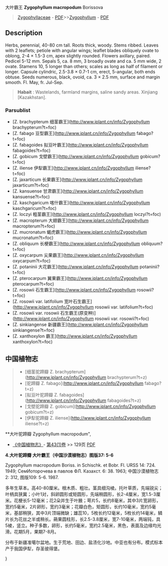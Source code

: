 大叶霸王 **Zygophyllum macropodum** Borissova

> [Zygophyllaceae](http://www.iplant.cn/info/Zygophyllaceae?t=foc) - [PDF](http://www.iplant.cn/foc/pdf/Zygophyllaceae.pdf)>>[Zygophyllum](http://www.iplant.cn/info/Zygophyllum?t=foc) - [PDF](http://www.iplant.cn/foc/pdf/Zygophyllum.pdf)

## Description

Herbs, perennial, 40-80 cm tall. Roots thick, woody. Stems ribbed. Leaves with 2 leaflets; petiole with angular wings; leaflet blades obliquely ovate to oblong, 2-4 × 1.5-3 cm, apex slightly rounded. Flowers axillary, paired. Pedicel 5-12 mm. Sepals 5, ca. 8 mm, 3 broadly ovate and ca. 5 mm wide, 2 ovate. Stamens 10, 5 longer than others; scales as long as half of filament or longer. Capsule cylindric, 2.5-3.8 × 0.7-1 cm, erect, 5-angular, both ends obtuse. Seeds numerous, black, ovoid, ca. 3 × 2.5 mm, surface and margin smooth. Fl. May, fr. Jul-Sep.

> **Habait** : 
> Wastelands, farmland margins, saline sandy areas. Xinjiang [Kazakhstan].


### Parsublist

* [Z.  brachypterum  细茎霸王](http://www.iplant.cn/info/Zygophyllum brachypterum?t=foc)
* [Z.  fabago  豆型霸王](http://www.iplant.cn/info/Zygophyllum fabago?t=foc)
* [Z.  fabagoides  拟豆叶霸王](http://www.iplant.cn/info/Zygophyllum fabagoides?t=foc)
* [Z.  gobicum  戈壁霸王](http://www.iplant.cn/info/Zygophyllum gobicum?t=foc)
* [Z.  iliense  伊犁霸王](http://www.iplant.cn/info/Zygophyllum iliense?t=foc)
* [Z.  jaxarticum  长果霸王](http://www.iplant.cn/info/Zygophyllum jaxarticum?t=foc)
* [Z.  kansuense  甘肃霸王](http://www.iplant.cn/info/Zygophyllum kansuense?t=foc)
* [Z.  kaschgaricum  喀什霸王](http://www.iplant.cn/info/Zygophyllum kaschgaricum?t=foc)
* [Z.  loczyi  粗茎霸王](http://www.iplant.cn/info/Zygophyllum loczyi?t=foc)
* [Z.  macropterum  大翅霸王](http://www.iplant.cn/info/Zygophyllum macropterum?t=foc)
* [Z.  mucronatum  蝎虎霸王](http://www.iplant.cn/info/Zygophyllum mucronatum?t=foc)
* [Z.  obliquum  长梗霸王](http://www.iplant.cn/info/Zygophyllum obliquum?t=foc)
* [Z.  oxycarpum  尖果霸王](http://www.iplant.cn/info/Zygophyllum oxycarpum?t=foc)
* [Z.  potaninii  大花霸王](http://www.iplant.cn/info/Zygophyllum potaninii?t=foc)
* [Z.  pterocarpum  翼果霸王](http://www.iplant.cn/info/Zygophyllum pterocarpum?t=foc)
* [Z.  rosowii  石生霸王](http://www.iplant.cn/info/Zygophyllum rosowii?t=foc)
* [Z.  rosowii var. latifolium  宽叶石生霸王](http://www.iplant.cn/info/Zygophyllum rosowii var. latifolium?t=foc)
* [Z.  rosowii var. rosowii  石生霸王(原变种)](http://www.iplant.cn/info/Zygophyllum rosowii var. rosowii?t=foc)
* [Z.  sinkiangense  新疆霸王](http://www.iplant.cn/info/Zygophyllum sinkiangense?t=foc)
* [Z.  xanthoxylon  霸王](http://www.iplant.cn/info/Zygophyllum xanthoxylon?t=foc)

## 中国植物志

> * [细茎驼蹄瓣  Z.  brachypterum](http://www.iplant.cn/info/Zygophyllum brachypterum?t=z)
> * [驼蹄瓣  Z.  fabago](http://www.iplant.cn/info/Zygophyllum fabago?t=z)
> * [拟豆叶驼蹄瓣  Z.  fabagoides](http://www.iplant.cn/info/Zygophyllum fabagoides?t=z)
> * [戈壁驼蹄瓣  Z.  gobicum](http://www.iplant.cn/info/Zygophyllum gobicum?t=z)
> * [伊犁驼蹄瓣  Z.  iliense](http://www.iplant.cn/info/Zygophyllum iliense?t=z)

**大叶驼蹄瓣 Zygophyllum macropodum",

* [《中国植物志》](http://www.iplant.cn/frps)- [第43(1)卷](http://www.iplant.cn/frps/vol/43(1)) >> 129页 [PDF](http://www.iplant.cn/frps/pdf/43(1)/129.pdf)

**4.大叶驼蹄瓣 大叶霸王（中国沙漠植物志）图版37: 5-6**

Zygophyllum macropodum Boriss. in Schischk. et Bobr. Fl. URSS 14: 724. 1949; CeмИоторочева в павлов ФЛ. Казахст. 6: 38. 1963; 中国沙漠植物志 2: 312, 图版109: 5-6. 1987.

多年生草本。高40-80厘米。根木质、粗壮。茎具细沟棱。托叶草质，先端锐尖；叶柄具狭冀；小叶1对，斜卵圆形或矩圆形，先端稍圆形，长2-4厘米，宽1.5-3厘米。花梗长5-12毫米；花2朵并生于叶腋；萼片5，长约8毫米，其中3片宽卵形，宽约5毫米，2片卵形，宽约3毫米；花瓣白色，矩圆形，长约10毫米，宽约5毫米，基部稍狭，其中3片顶端微缺；雄蕊10，5枚长约12毫米，5枚长约14毫米，鳞片长为花丝之半或稍长。蒴果圆柱形，长2.5-3.8厘米，宽7-10毫米，两端钝，具5棱，竖立。种子多数，卵形，长约5毫米，宽约2.5毫米，黑色，表面及边缘均光滑。花期5月，果期7-8月。

分布于新疆准噶尔盆地。生于荒地、田边、盐渍化沙地。中亚也有分布。模式标本产于我国伊犁，存圣彼得堡。


}